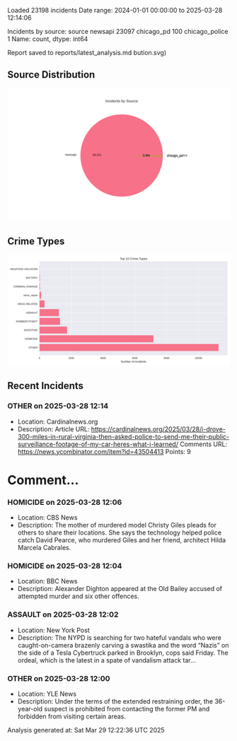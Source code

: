 
Loaded 23198 incidents
Date range: 2024-01-01 00:00:00 to 2025-03-28 12:14:06

Incidents by source:
source
newsapi           23097
chicago_pd          100
chicago_police        1
Name: count, dtype: int64

Report saved to reports/latest_analysis.md
bution.svg)

## Source Distribution
![Source Distribution](images/source_distribution.svg)

## Crime Types
![Crime Types](images/crime_types.svg)

## Recent Incidents

### OTHER on 2025-03-28 12:14
- Location: Cardinalnews.org
- Description: Article URL: https://cardinalnews.org/2025/03/28/i-drove-300-miles-in-rural-virginia-then-asked-police-to-send-me-their-public-surveillance-footage-of-my-car-heres-what-i-learned/
Comments URL: https://news.ycombinator.com/item?id=43504413
Points: 9
# Comment…


### HOMICIDE on 2025-03-28 12:06
- Location: CBS News
- Description: The mother of murdered model Christy Giles pleads for others to share their locations. She says the technology helped police catch David Pearce, who murdered Giles and her friend, architect Hilda Marcela Cabrales.


### HOMICIDE on 2025-03-28 12:04
- Location: BBC News
- Description: Alexander Dighton appeared at the Old Bailey accused of attempted murder and six other offences.


### ASSAULT on 2025-03-28 12:02
- Location: New York Post
- Description: The NYPD is searching for two hateful vandals who were caught-on-camera brazenly carving a swastika and the word “Nazis” on the side of a Tesla Cybertruck parked in Brooklyn, cops said Friday. The ordeal, which is the latest in a spate of vandalism attack tar…


### OTHER on 2025-03-28 12:00
- Location: YLE News
- Description: Under the terms of the extended restraining order, the 36-year-old suspect is prohibited from contacting the former PM and forbidden from visiting certain areas.

Analysis generated at: Sat Mar 29 12:22:36 UTC 2025
